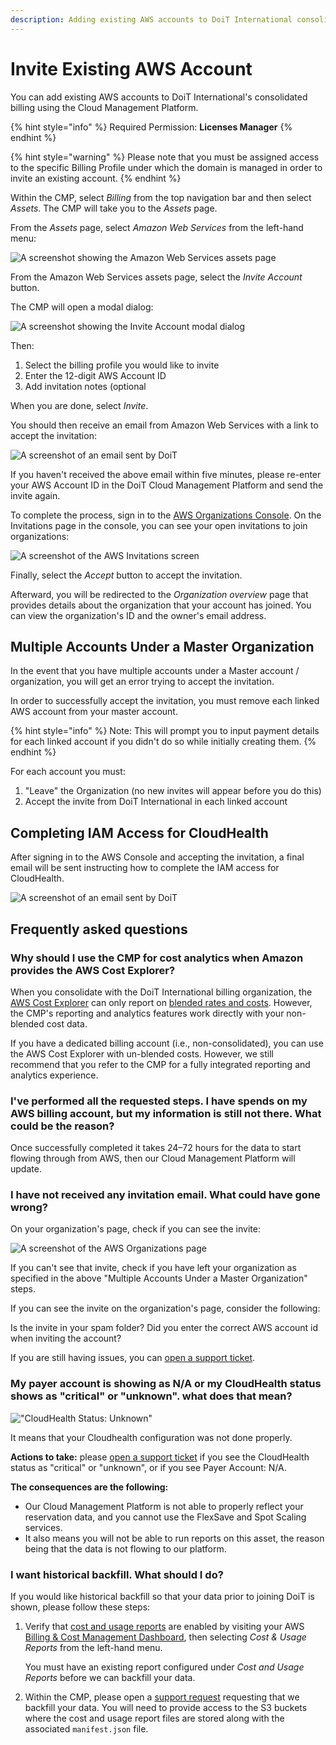 ```yaml
---
description: Adding existing AWS accounts to DoiT International consolidated billing
---
```


# Invite Existing AWS Account

You can add existing AWS accounts to DoiT International's consolidated billing using the Cloud Management Platform.

{% hint style="info" %}
Required Permission: **Licenses Manager**
{% endhint %}

{% hint style="warning" %}
Please note that you must be assigned access to the specific Billing Profile under which the domain is managed in order to invite an existing account.
{% endhint %}

Within the CMP, select _Billing_ from the top navigation bar and then select _Assets_. The CMP will take you to the _Assets_ page.

From the _Assets_ page, select _Amazon Web Services_ from the left-hand menu:

![A screenshot showing the Amazon Web Services assets page](../.gitbook/assets/cmp-assets-aws.png)

From the Amazon Web Services assets page, select the _Invite Account_ button.

The CMP will open a modal dialog:

![A screenshot showing the _Invite Account_ modal dialog](../.gitbook/assets/cmp-assets-aws-invite-account-modal.png)

Then:

1. Select the billing profile you would like to invite
2. Enter the 12-digit AWS Account ID
3. Add invitation notes (optional

When you are done, select _Invite_.

You should then receive an email from Amazon Web Services with a link to accept the invitation:

![A screenshot of an email sent by DoiT](../.gitbook/assets/email-invite-existing-3.png)

If you haven't received the above email within five minutes, please re-enter your AWS Account ID in the DoiT Cloud Management Platform and send the invite again.

To complete the process, sign in to the [AWS Organizations Console](https://console.aws.amazon.com/organizations/). On the Invitations page in the console, you can see your open invitations to join organizations:

![A screenshot of the AWS _Invitations_ screen](../.gitbook/assets/aws-invite-4.png)

Finally, select the _Accept_ button to accept the invitation.

Afterward, you will be redirected to the _Organization overview_ page that provides details about the organization that your account has joined. You can view the organization's ID and the owner's email address.

## Multiple Accounts Under a Master Organization

In the event that you have multiple accounts under a Master account / organization, you will get an error trying to accept the invitation.

In order to successfully accept the invitation, you must remove each linked AWS account from your master account.

{% hint style="info" %}
Note: This will prompt you to input payment details for each linked account if you didn't do so while initially creating them.
{% endhint %}

For each account you must:

1. "Leave" the Organization (no new invites will appear before you do this)
2. Accept the invite from DoiT International in each linked account

## Completing IAM Access for CloudHealth

After signing in to the AWS Console and accepting the invitation, a final email will be sent instructing how to complete the IAM access for CloudHealth.

![A screenshot of an email sent by DoiT](../.gitbook/assets/email-invite-5.png)

## Frequently asked questions

### Why should I use the CMP for cost analytics when Amazon provides the AWS Cost Explorer?

When you consolidate with the DoiT International billing organization, the [AWS Cost Explorer](https://aws.amazon.com/aws-cost-management/aws-cost-explorer/) can only report on [blended rates and costs](https://docs.aws.amazon.com/awsaccountbilling/latest/aboutv2/con-bill-blended-rates.html#Blended_CB). However, the CMP's reporting and analytics features work directly with your non-blended cost data.

If you have a dedicated billing account (i.e., non-consolidated), you can use the AWS Cost Explorer with un-blended costs. However, we still recommend that you refer to the CMP for a fully integrated reporting and analytics experience.

### I've performed all the requested steps. I have spends on my AWS billing account, but my information is still not there. What could be the reason?

Once successfully completed it takes 24&ndash;72 hours for the data to start flowing through from AWS, then our Cloud Management Platform will update.

### I have not received any invitation email. What could have gone wrong?

On your organization's page, check if you can see the invite:

![A screenshot of the _AWS Organizations_ page](../.gitbook/assets/aws-invite-6.png)

If you can't see that invite, check if you have left your organization as specified in the above "Multiple Accounts Under a Master Organization" steps.

If you can see the invite on the organization's page, consider the following:

Is the invite in your spam folder? Did you enter the correct AWS account id when inviting the account?

If you are still having issues, you can [open a support ticket](https://hello.doit-intl.com/support).

### My payer account is showing as N/A or my CloudHealth status shows as "critical" or "unknown". what does that mean?

!["CloudHealth Status: Unknown"](../.gitbook/assets/cmp-cloudhealth-status-unknown.png)

It means that your Cloudhealth configuration was not done properly.

**Actions to take:** please [open a support ticket](https://hello.doit-intl.com/support) if you see the CloudHealth status as "critical" or "unknown", or if you see Payer Account: N/A.

**The consequences are the following:**

* Our Cloud Management Platform is not able to properly reflect your reservation data, and you cannot use the FlexSave and Spot Scaling services.
* It also means you will not be able to run reports on this asset, the reason being that the data is not flowing to our platform.

### I want historical backfill. What should I do?

If you would like historical backfill so that your data prior to joining DoiT is shown, please follow these steps:

1. Verify that [cost and usage reports](https://docs.aws.amazon.com/cur/latest/userguide/cur-create.html) are enabled by visiting your AWS [Billing & Cost Management Dashboard](https://console.aws.amazon.com/billing/home#/), then selecting _Cost & Usage Reports_ from the left-hand menu.

   You must have an existing report configured under _Cost and Usage Reports_ before we can backfill your data.

2. Within the CMP, please open a [support request](../services/consulting-support/README.md) requesting that we backfill your data. You will need to provide access to the S3 buckets where the cost and usage report files are stored along with the associated `manifest.json` file.
